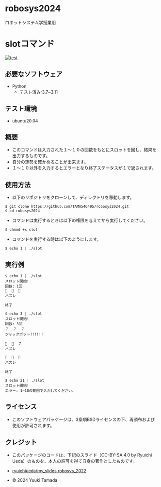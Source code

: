 # robosys2024
ロボットシステム学授業用

# slotコマンド
[![test](https://github.com/TAMA546495/robosys2024/actions/workflows/test.yml/badge.svg)](https://github.com/TAMA546495/robosys2024/actions/workflows/test.yml)

## 必要なソフトウェア
- Python
  - テスト済み:3.7~3.11

## テスト環境
- ubuntu20.04

## 概要

- このコマンドは入力された１～１０の回数をもとにスロットを回し、結果を出力するものです。
- 自分の運勢を確かめることが出来ます。
- １～１０以外を入力するとエラーとなり終了ステータスが１で返されます。

## 使用方法

- 以下のリポジトリをクローンして、ディレクトリを移動します。
```
$ git clone https://github.com/TAMA546495/robosys2024.git
$ cd robosys2024
```

- コマンドは実行するときは以下の権限を与えてから実行してください。
```
$ chmod +x slot
```

- コマンドを実行する時は以下のようにします。
```
$ echo 1 | ./slot
```

## 実行例
```
$ echo 1 | ./slot
スロット開始!
回数: 1回
🍒  🍋  💎
ハズレ

終了
```

```
$ echo 3 | ./slot
スロット開始!
回数: 3回
７  ７  ７
ジャックポット!!!!!!

🍒  🍊  ７
ハズレ

🍒  💎  🍋
ハズレ

終了
```

```
$ echo 21 | ./slot
スロット開始!
エラー: 1~10の範囲で入力してください。
```

## ライセンス
- このソフトウェアパッケージは、3条項BSDライセンスの下、再頒布および使用が許可されます。


## クレジット

- このパッケージのコードは、下記のスライド（CC-BY-SA 4.0 by Ryuichi Ueda）のものを、本人の許可を得て自身の著作としたものです。
- [ryuichiueda/my_slides robosys_2022](https://github.com/ryuichiueda/slides_marp/tree/169907a7645812969a347a91caed6246febd6bf1/robosys2024)

- © 2024 Yuuki Tamada

 
